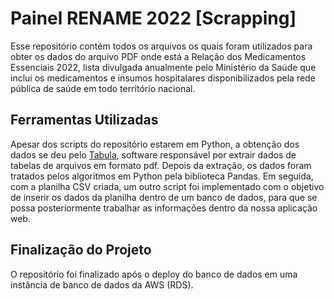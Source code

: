 
# Painel RENAME 2022 [Scrapping]

Esse repositório contém todos os arquivos os quais foram utilizados para obter os dados do arquivo PDF onde está a Relação dos Medicamentos Essenciais 2022, lista divulgada anualmente pelo Ministério da Saúde
que inclui os medicamentos e insumos hospitalares disponibilizados pela rede pública de saúde em todo território nacional.

## Ferramentas Utilizadas

Apesar dos scripts do repositório estarem em Python, a obtenção dos dados se deu pelo [Tabula](https://tabula.technology/), software responsável por extrair dados de tabelas de arquivos em formato pdf. Depois da extração, os dados foram tratados pelos algoritmos em Python pela biblioteca Pandas. Em seguida, com a planilha CSV criada, um outro script foi implementado com o objetivo de inserir os dados da planilha dentro de um banco de dados, para que se possa posteriormente trabalhar as informações dentro da nossa aplicação web.

## Finalização do Projeto

O repositório foi finalizado após o deploy do banco de dados em uma instância de banco de dados da AWS (RDS).
